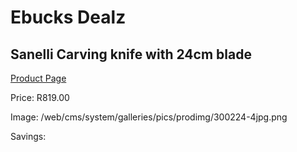 
# Ebucks Dealz
## Sanelli Carving knife with 24cm blade
[Product Page](https://www.ebucks.com/web/shop/productSelected.do?prodId=1161862123&catId=1236470727)

Price: R819.00

Image: /web/cms/system/galleries/pics/prodimg/300224-4jpg.png

Savings: 


	